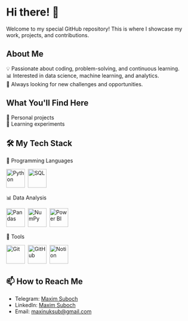 # Hi there! 👋

Welcome to my special GitHub repository! This is where I showcase my work, projects, and contributions. 

## About Me
💡 Passionate about coding, problem-solving, and continuous learning.  
📊 Interested in data science, machine learning, and analytics.  
🚀 Always looking for new challenges and opportunities.  

## What You'll Find Here
📕 Personal projects  
📗 Learning experiments  

## 🛠 My Tech Stack
📌 Programming Languages
<p align="left"> <img src="https://cdn.jsdelivr.net/gh/devicons/devicon/icons/python/python-original.svg" title="Python" alt="Python" width="50" height="50"/>&nbsp; <img src="https://cdn.jsdelivr.net/gh/devicons/devicon/icons/sqlite/sqlite-original.svg" title="SQL" alt="SQL" width="50" height="50"/>&nbsp; </p>

📊 Data Analysis
<p align="left"> <img src="https://cdn.jsdelivr.net/gh/devicons/devicon/icons/pandas/pandas-original.svg" title="Pandas" alt="Pandas" width="50" height="50"/>&nbsp; <img src="https://cdn.jsdelivr.net/gh/devicons/devicon/icons/numpy/numpy-original.svg" title="NumPy" alt="NumPy" width="50" height="50"/>&nbsp; <img src="https://upload.wikimedia.org/wikipedia/commons/c/cf/New_Power_BI_Logo.svg" title="Power BI" alt="Power BI" width="50" height="50"/> </p>

🔧 Tools
<p align="left"> <img src="https://cdn.jsdelivr.net/gh/devicons/devicon/icons/git/git-original.svg" title="Git" alt="Git" width="50" height="50"/>&nbsp; <img src="https://cdn.jsdelivr.net/gh/devicons/devicon/icons/github/github-original.svg" title="GitHub" alt="GitHub" width="50" height="50"/>&nbsp; <img src="https://upload.wikimedia.org/wikipedia/commons/4/45/Notion_app_logo.png" title="Notion" alt="Notion" width="50" height="50"/>&nbsp; </p>

## 📫 How to Reach Me
- Telegram: [Maxim Suboch](https://t.me/maxinuk)
- LinkedIn: [Maxim Suboch](https://www.linkedin.com/in/maxim-suboch-49080a331)
- Email: maxinuksub@gmail.com
